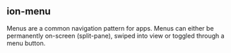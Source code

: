 <h2>ion-menu</h2>

Menus are a common navigation pattern for apps. Menus can either be permanently on-screen (split-pane), swiped into view or toggled through a menu button.